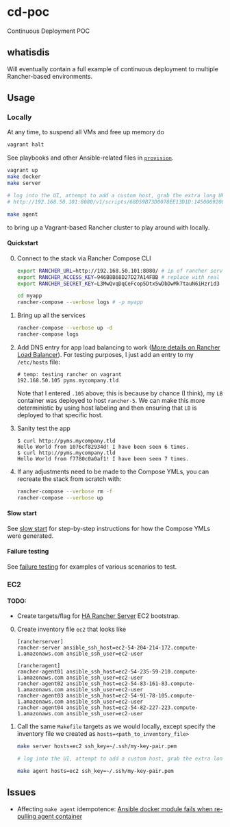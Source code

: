 # cd-poc
Continuous Deployment POC

## whatisdis

Will eventually contain a full example of continuous deployment to multiple Rancher-based environments.

## Usage

### Locally

At any time, to suspend all VMs and free up memory do

```bash
vagrant halt
```

See playbooks and other Ansible-related files in [`provision`](./provision).

```bash
vagrant up
make docker
make server

# log into the UI, attempt to add a custom host, grab the extra long URL, e.g.
# http://192.168.50.101:8080/v1/scripts/68D59B73D0078EE13D1D:1450069200000:ZRBWdAu7IlVBSUlUtmpVvqnPtMo

make agent
```

to bring up a Vagrant-based Rancher cluster to play around with locally.

#### Quickstart

0. Connect to the stack via Rancher Compose CLI

    ```bash
    export RANCHER_URL=http://192.168.50.101:8080/ # ip of rancher server, hardcoded in Vagrantfile
    export RANCHER_ACCESS_KEY=946B8B68D27D27A14FBB # replace with real key, generated through the UI
    export RANCHER_SECRET_KEY=L3MwQvqDqCeFcop5Dtx5wDbDwMk7tauN6iHzrid3 # replace this too

    cd myapp
    rancher-compose --verbose logs # -p myapp
    ```

0. Bring up all the services

    ```bash
    rancher-compose --verbose up -d
    rancher-compose logs
    ```

0. Add DNS entry for app load balancing to work ([More details on Rancher Load Balancer](http://rancher.com/virtual-host-routing-using-rancher-load-balancer/)). For testing purposes, I just add an entry to my `/etc/hosts` file:

    ```
    # temp: testing rancher on vagrant
    192.168.50.105 pyms.mycompany.tld
    ```

    Note that I entered `.105` above; this is because by chance (I think), my `LB` container was deployed to host `rancher-5`. We can make this more deterministic by using host labeling and then ensuring that `LB` is deployed to that specific host.

0. Sanity test the app

    ```
    $ curl http://pyms.mycompany.tld
    Hello World from 1076cf82934d! I have been seen 6 times.
    $ curl http://pyms.mycompany.tld
    Hello World from f7780c0a0af1! I have been seen 7 times.
    ```

0. If any adjustments need to be made to the Compose YMLs, you can recreate the stack from scratch with:

    ```bash
    rancher-compose --verbose rm -f
    rancher-compose --verbose up
    ```

#### Slow start

See [slow start](./docs/SLOW-START.md) for step-by-step instructions for how the Compose YMLs were generated.

#### Failure testing

See [failure testing](./docs/FAILURE-TESTING.md) for examples of various scenarios to test.

### EC2

#### TODO:

* Create targets/flag for [HA Rancher Server](http://docs.rancher.com/rancher/installing-rancher/installing-server/multi-nodes/) EC2 bootstrap.

0. Create inventory file `ec2` that looks like

    ```
    [rancherserver]
    rancher-server ansible_ssh_host=ec2-54-204-214-172.compute-1.amazonaws.com ansible_ssh_user=ec2-user

    [rancheragent]
    rancher-agent01 ansible_ssh_host=ec2-54-235-59-210.compute-1.amazonaws.com ansible_ssh_user=ec2-user
    rancher-agent02 ansible_ssh_host=ec2-54-83-161-83.compute-1.amazonaws.com ansible_ssh_user=ec2-user
    rancher-agent03 ansible_ssh_host=ec2-54-91-78-105.compute-1.amazonaws.com ansible_ssh_user=ec2-user
    rancher-agent04 ansible_ssh_host=ec2-54-82-227-223.compute-1.amazonaws.com ansible_ssh_user=ec2-user
    ```

0. Call the same `Makefile` targets as we would locally, except specify the inventory file we created as `hosts=<path_to_inventory_file>`

    ```bash
    make server hosts=ec2 ssh_key=~/.ssh/my-key-pair.pem

    # log into the UI, attempt to add a custom host, grab the extra long URL

    make agent hosts=ec2 ssh_key=~/.ssh/my-key-pair.pem
    ```

## Issues

* Affecting `make agent` idempotence: [Ansible docker module fails when re-pulling agent container](https://github.com/ansible/ansible-modules-core/issues/2257)
